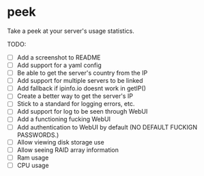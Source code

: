 # peek
Take a peek at your server's usage statistics.

TODO:
 - [ ] Add a screenshot to README
 - [ ] Add support for a yaml config
 - [ ] Be able to get the server's country from the IP
 - [ ] Add support for multiple servers to be linked
 - [ ] Add fallback if ipinfo.io doesnt work in getIP()
 - [ ] Create a better way to get the server's IP
 - [ ] Stick to a standard for logging errors, etc.
 - [ ] Add support for log to be seen through WebUI
 - [ ] Add a functioning fucking WebUI
 - [ ] Add authentication to WebUI by default (NO DEFAULT FUCKIGN PASSWORDS.)
 - [ ] Allow viewing disk storage use
 - [ ] Allow seeing RAID array information
 - [ ] Ram usage
 - [ ] CPU usage
